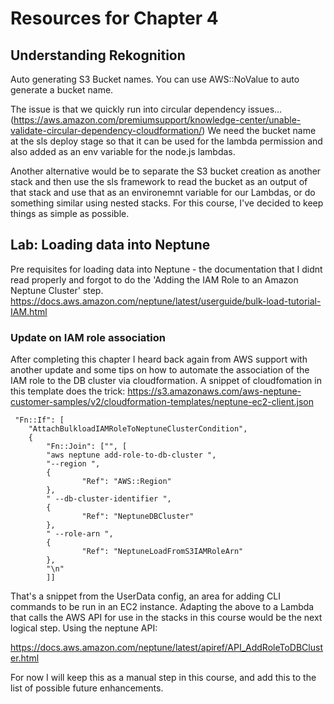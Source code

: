 # Resources for Chapter 4

## Understanding Rekognition
Auto generating S3 Bucket names. You can use AWS::NoValue to auto generate a bucket name.

The issue is that we quickly run into circular dependency issues… (https://aws.amazon.com/premiumsupport/knowledge-center/unable-validate-circular-dependency-cloudformation/)
We need the bucket name at the sls deploy stage so that it can be used for the lambda permission and also added as an env variable for the node.js lambdas.

Another alternative would be to separate the S3 bucket creation as another stack and then use the sls framework to read the bucket as an output of that stack and use that as an environemnt variable for our Lambdas, or do something similar using nested stacks. For this course, I've decided to keep things as simple as possible.

## Lab: Loading data into Neptune
Pre requisites for loading data into Neptune - the documentation that I didnt read properly and forgot to do the 'Adding the IAM Role to an Amazon Neptune Cluster' step. 
https://docs.aws.amazon.com/neptune/latest/userguide/bulk-load-tutorial-IAM.html

### Update on IAM role association
After completing this chapter I heard back again from AWS support with another update and some tips on how to automate the association of the IAM role to the DB cluster via cloudformation. A snippet of cloudfomation in this template does the trick:
https://s3.amazonaws.com/aws-neptune-customer-samples/v2/cloudformation-templates/neptune-ec2-client.json

```
 "Fn::If": [
    "AttachBulkloadIAMRoleToNeptuneClusterCondition",
    {
        "Fn::Join": ["", [
        "aws neptune add-role-to-db-cluster ",
        "--region ",
        {
                "Ref": "AWS::Region"
        },
        " --db-cluster-identifier ",
        {
                "Ref": "NeptuneDBCluster"
        },
        " --role-arn ",
        {
                "Ref": "NeptuneLoadFromS3IAMRoleArn"
        },
        "\n"
        ]]
```

That's a snippet from the UserData config, an area for adding CLI commands to be run in an EC2 instance. Adapting the above to a Lambda that calls the AWS API for use in the stacks in this course would be the next logical step. Using the neptune API:

https://docs.aws.amazon.com/neptune/latest/apiref/API_AddRoleToDBCluster.html

For now I will keep this as a manual step in this course, and add this to the list of possible future enhancements.
